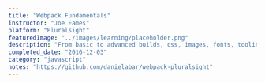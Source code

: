 ```yaml
---
title: "Webpack Fundamentals"
instructor: "Joe Eames"
platform: "Pluralsight"
featuredImage: "../images/learning/placeholder.png"
description: "From basic to advanced builds, css, images, fonts, tooling, and integrating front end frameworks."
completed_date: "2016-12-03"
category: "javascript"
notes: "https://github.com/danielabar/webpack-pluralsight"
---
```

